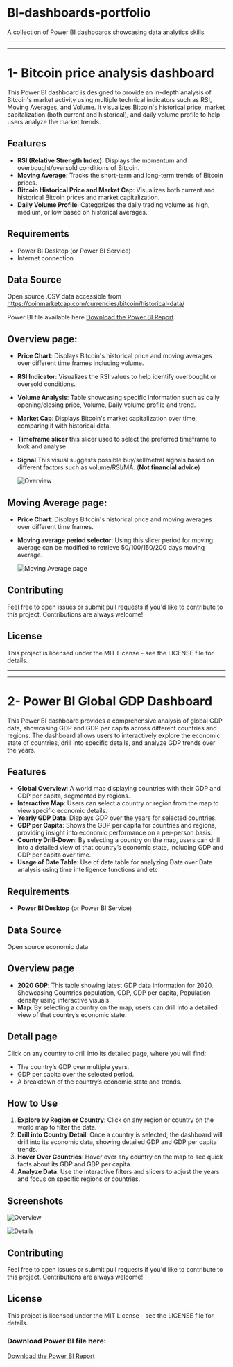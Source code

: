 # BI-dashboards-portfolio
A collection of Power BI dashboards showcasing data analytics skills

---------------------------------------------------------------------------------------------------------------------------------------------------------------------------
---------------------------------------------------------------------------------------------------------------------------------------------------------------------------

# 1- Bitcoin price analysis dashboard

This Power BI dashboard is designed to provide an in-depth analysis of Bitcoin's market activity using multiple technical indicators such as RSI, Moving Averages, and Volume. It visualizes Bitcoin's historical price, market capitalization (both current and historical), and daily volume profile to help users analyze the market trends.

## Features

- **RSI (Relative Strength Index)**: Displays the momentum and overbought/oversold conditions of Bitcoin.
- **Moving Average**: Tracks the short-term and long-term trends of Bitcoin prices.
- **Bitcoin Historical Price and Market Cap**: Visualizes both current and historical Bitcoin prices and market capitalization.
- **Daily Volume Profile**: Categorizes the daily trading volume as high, medium, or low based on historical averages.

## Requirements

- Power BI Desktop (or Power BI Service)
- Internet connection

## Data Source

Open source .CSV data accessible from https://coinmarketcap.com/currencies/bitcoin/historical-data/

Power BI file available here [Download the Power BI Report](Pbix_Files/Bitcoin-Analysis.pbix)

##  Overview page:  

- **Price Chart**: Displays Bitcoin's historical price and moving averages over different time frames including volume.
- **RSI Indicator**: Visualizes the RSI values to help identify overbought or oversold conditions.
- **Volume Analysis**: Table showcasing specific information such as daily opening/closing price, Volume, Daily volume profile and trend.
- **Market Cap**: Displays Bitcoin's market capitalization over time, comparing it with historical data.
- **Timeframe slicer** this slicer used to select the preferred timeframe to look and analyse
- **Signal** This visual suggests possible buy/sell/netral signals based on different factors such as volume/RSI/MA. (**Not financial advice**)

  ![Overview](Images/Bitcoin-Dashboard-Overview.png)
  
## Moving Average page:  

- **Price Chart**: Displays Bitcoin's historical price and moving averages over different time frames.
- **Moving average period selector**: Using this slicer period for moving average can be modified to retrieve 50/100/150/200 days moving average.

  ![Moving Average page](Images/Bitcoin-Dashboard-MovingAveragePeriod.png)
  
## Contributing

Feel free to open issues or submit pull requests if you'd like to contribute to this project. Contributions are always welcome!

## License
This project is licensed under the MIT License - see the LICENSE file for details.

---------------------------------------------------------------------------------------------------------------------------------------------------------------------------
---------------------------------------------------------------------------------------------------------------------------------------------------------------------------

# 2- Power BI Global GDP Dashboard

This Power BI dashboard provides a comprehensive analysis of global GDP data, showcasing GDP and GDP per capita across different countries and regions. The dashboard allows users to interactively explore the economic state of countries, drill into specific details, and analyze GDP trends over the years.

## Features

- **Global Overview**: A world map displaying countries with their GDP and GDP per capita, segmented by regions.
- **Interactive Map**: Users can select a country or region from the map to view specific economic details.
- **Yearly GDP Data**: Displays GDP over the years for selected countries.
- **GDP per Capita**: Shows the GDP per capita for countries and regions, providing insight into economic performance on a per-person basis.
- **Country Drill-Down**: By selecting a country on the map, users can drill into a detailed view of that country’s economic state, including GDP and GDP per capita over time.
- **Usage of Date Table**: Use of date table for analyzing Date over Date analysis using time intelligence functions and etc

## Requirements

- **Power BI Desktop** (or Power BI Service)

## Data Source

Open source economic data

##  Overview page

- **2020 GDP**: This table showing latest GDP data information for 2020. Showcasing Countries population, GDP, GDP per capita, Population density using interactive visuals.
- **Map**: By selecting a country on the map, users can drill into a detailed view of that country’s economic state.


##  Detail page

Click on any country to drill into its detailed page, where you will find:
- The country’s GDP over multiple years.
- GDP per capita over the selected period.
- A breakdown of the country’s economic state and trends.

## How to Use

1. **Explore by Region or Country**: Click on any region or country on the world map to filter the data.
2. **Drill into Country Detail**: Once a country is selected, the dashboard will drill into its economic data, showing detailed GDP and GDP per capita trends.
3. **Hover Over Countries**: Hover over any country on the map to see quick facts about its GDP and GDP per capita.
4. **Analyze Data**: Use the interactive filters and slicers to adjust the years and focus on specific regions or countries.

## Screenshots

![Overview](Images/GDP-Overview.png)

![Details](Images/GDP-Details.png)

## Contributing

Feel free to open issues or submit pull requests if you'd like to contribute to this project. Contributions are always welcome!

## License
This project is licensed under the MIT License - see the LICENSE file for details.

### Download Power BI file here:
[Download the Power BI Report](Pbix_Files/GDP.pbix)

